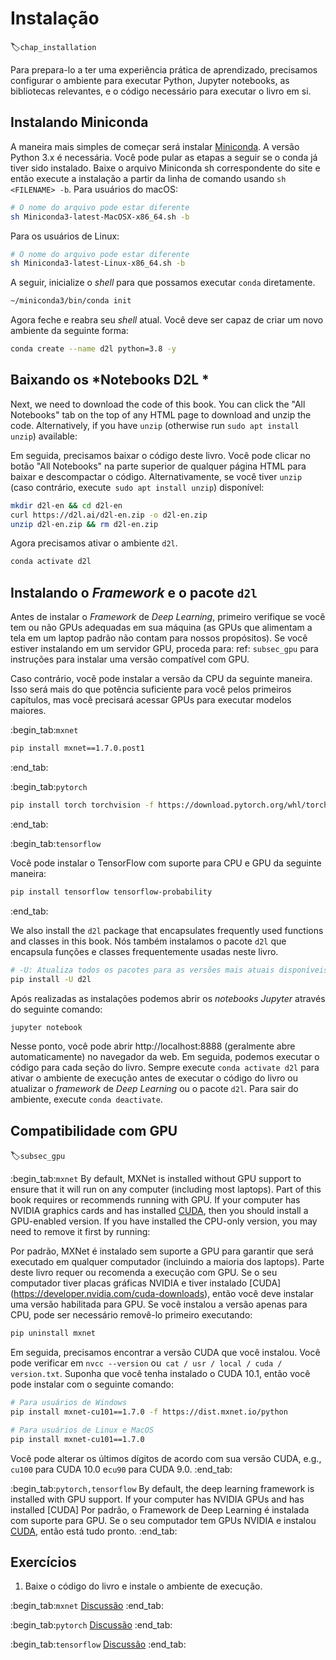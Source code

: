 # Instalação
:label:`chap_installation`

Para prepara-lo a ter uma experiência prática de aprendizado,
precisamos configurar o ambiente para executar Python,
Jupyter notebooks, as bibliotecas relevantes,
e o código necessário para executar o livro em si.

## Instalando Miniconda

A maneira mais simples de começar será instalar
[Miniconda](https://conda.io/en/latest/miniconda.html). A versão Python 3.x
é necessária. Você pode pular as etapas a seguir se o conda já tiver sido instalado.
Baixe o arquivo Miniconda sh correspondente do site
e então execute a instalação a partir da linha de comando
usando  `sh <FILENAME> -b`. Para usuários do macOS:
```bash
# O nome do arquivo pode estar diferente
sh Miniconda3-latest-MacOSX-x86_64.sh -b
```


Para os usuários de Linux:

```bash
# O nome do arquivo pode estar diferente
sh Miniconda3-latest-Linux-x86_64.sh -b
```

A seguir, inicialize o *shell* para que possamos executar `conda` diretamente.

```bash
~/miniconda3/bin/conda init
```


Agora feche e reabra seu *shell* atual. Você deve ser capaz de criar um novo ambiente da seguinte forma:

```bash
conda create --name d2l python=3.8 -y
```


## Baixando os *Notebooks D2L *

Next, we need to download the code of this book. You can click the "All
Notebooks" tab on the top of any HTML page to download and unzip the code.
Alternatively, if you have `unzip` (otherwise run `sudo apt install unzip`) available:

Em seguida, precisamos baixar o código deste livro. Você pode clicar no botão "All Notebooks" na parte superior de qualquer página HTML para baixar e descompactar o código.
Alternativamente, se você tiver `unzip` (caso contrário, execute` sudo apt install unzip`) disponível:

```bash
mkdir d2l-en && cd d2l-en
curl https://d2l.ai/d2l-en.zip -o d2l-en.zip
unzip d2l-en.zip && rm d2l-en.zip
```


Agora precisamos ativar o ambiente `d2l`.

```bash
conda activate d2l
```


## Instalando o *Framework* e o pacote `d2l` 

Antes de instalar o *Framework* de *Deep Learning*, primeiro verifique
se você tem ou não GPUs adequadas em sua máquina
(as GPUs que alimentam a tela em um laptop padrão
não contam para nossos propósitos).
Se você estiver instalando em um servidor GPU,
proceda para: ref: `subsec_gpu` para instruções
para instalar uma versão compatível com GPU.

Caso contrário, você pode instalar a versão da CPU da seguinte maneira. Isso será mais do que potência suficiente para você
pelos primeiros capítulos, mas você precisará acessar GPUs para executar modelos maiores.

:begin_tab:`mxnet`

```bash
pip install mxnet==1.7.0.post1
```


:end_tab:


:begin_tab:`pytorch`

```bash
pip install torch torchvision -f https://download.pytorch.org/whl/torch_stable.html
```


:end_tab:

:begin_tab:`tensorflow`

Você pode instalar o TensorFlow com suporte para CPU e GPU da seguinte maneira:

```bash
pip install tensorflow tensorflow-probability
```


:end_tab:


We also install the `d2l` package that encapsulates frequently used
functions and classes in this book.
Nós também instalamos o pacote `d2l` que encapsula  funções e classes frequentemente usadas neste livro.
```bash
# -U: Atualiza todos os pacotes para as versões mais atuais disponíveis
pip install -U d2l
```

Após realizadas as instalações podemos abrir os *notebooks Jupyter* através do seguinte comando:

```bash
jupyter notebook
```

Nesse ponto, você pode abrir http://localhost:8888 (geralmente abre automaticamente) no navegador da web. Em seguida, podemos executar o código para cada seção do livro.
Sempre execute `conda activate d2l` para ativar o ambiente de execução
antes de executar o código do livro ou atualizar o *framework* de  *Deep Learning* ou o pacote `d2l`.
Para sair do ambiente, execute `conda deactivate`.


## Compatibilidade com GPU
:label:`subsec_gpu`

:begin_tab:`mxnet`
By default, MXNet is installed without GPU support
to ensure that it will run on any computer (including most laptops).
Part of this book requires or recommends running with GPU.
If your computer has NVIDIA graphics cards and has installed [CUDA](https://developer.nvidia.com/cuda-downloads),
then you should install a GPU-enabled version.
If you have installed the CPU-only version,
you may need to remove it first by running:

Por padrão, MXNet é instalado sem suporte a GPU
para garantir que será executado em qualquer computador (incluindo a maioria dos laptops).
Parte deste livro requer ou recomenda a execução com GPU.
Se o seu computador tiver placas gráficas NVIDIA e tiver instalado [CUDA] (https://developer.nvidia.com/cuda-downloads),
então você deve instalar uma versão habilitada para GPU.
Se você instalou a versão apenas para CPU,
pode ser necessário removê-lo primeiro executando:

```bash
pip uninstall mxnet
```
Em seguida, precisamos encontrar a versão CUDA que você instalou.
Você pode verificar em `nvcc --version` ou` cat / usr / local / cuda / version.txt`.
Suponha que você tenha instalado o CUDA 10.1,
então você pode instalar com o seguinte comando:
```bash
# Para usuários de Windows
pip install mxnet-cu101==1.7.0 -f https://dist.mxnet.io/python

# Para usuários de Linux e MacOS
pip install mxnet-cu101==1.7.0
```


Você pode alterar os últimos dígitos de acordo com sua versão CUDA, e.g., `cu100` para CUDA 10.0 e`cu90` para CUDA 9.0.
:end_tab:


:begin_tab:`pytorch,tensorflow`
By default, the deep learning framework is installed with GPU support.
If your computer has NVIDIA GPUs and has installed [CUDA]
Por padrão, o Framework de Deep Learning é instalada com suporte para GPU.
Se o seu computador tem GPUs NVIDIA e instalou [CUDA](https://developer.nvidia.com/cuda-downloads),
então está tudo pronto.
:end_tab:

## Exercícios

1. Baixe o código do livro e instale o ambiente de execução.

:begin_tab:`mxnet`
[Discussão](https://discuss.d2l.ai/t/23)
:end_tab:

:begin_tab:`pytorch`
[Discussão](https://discuss.d2l.ai/t/24)
:end_tab:

:begin_tab:`tensorflow`
[Discussão](https://discuss.d2l.ai/t/436)
:end_tab:
<!--stackedit_data:
eyJoaXN0b3J5IjpbMTc2ODYzMjgzNiw3OTg2OTc2ODEsLTk1Nj
M1MTEzMSwtMTc1NTIwNTkzOV19
-->